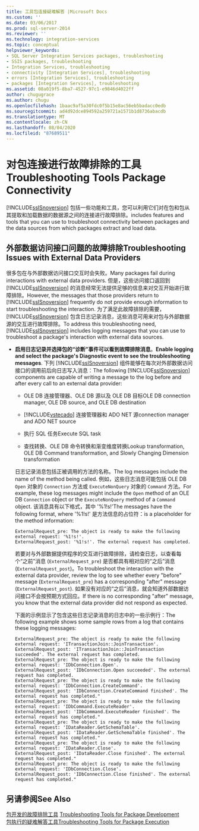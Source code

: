 ```yaml
---
title: 工具包连接疑难解答 |Microsoft Docs
ms.custom: ''
ms.date: 03/06/2017
ms.prod: sql-server-2014
ms.reviewer: ''
ms.technology: integration-services
ms.topic: conceptual
helpviewer_keywords:
- SQL Server Integration Services packages, troubleshooting
- SSIS packages, troubleshooting
- Integration Services, troubleshooting
- connectivity [Integration Services], troubleshooting
- errors [Integration Services], troubleshooting
- packages [Integration Services], troubleshooting
ms.assetid: 08a019f5-8ba7-4527-97c1-e9846d4022ff
author: chugugrace
ms.author: chugu
ms.openlocfilehash: 1baac9af5a30fdc0f5b15e8ac56eb5badacc0edb
ms.sourcegitcommit: ad4d92dce894592a259721a1571b1d8736abacdb
ms.translationtype: MT
ms.contentlocale: zh-CN
ms.lasthandoff: 08/04/2020
ms.locfileid: "87689511"
---
```

# <a name="troubleshooting-tools-package-connectivity"></a><span data-ttu-id="61a0a-102">对包连接进行故障排除的工具</span><span class="sxs-lookup"><span data-stu-id="61a0a-102">Troubleshooting Tools Package Connectivity</span></span>
  [!INCLUDE[ssISnoversion](../../includes/ssisnoversion-md.md)] <span data-ttu-id="61a0a-103">包括一些功能和工具，您可以利用它们对在包和包从其提取和加载数据的数据源之间的连接进行故障排除。</span><span class="sxs-lookup"><span data-stu-id="61a0a-103">includes features and tools that you can use to troubleshoot connectivity between packages and the data sources from which packages extract and load data.</span></span>  
  
## <a name="troubleshooting-issues-with-external-data-providers"></a><span data-ttu-id="61a0a-104">外部数据访问接口问题的故障排除</span><span class="sxs-lookup"><span data-stu-id="61a0a-104">Troubleshooting Issues with External Data Providers</span></span>  
 <span data-ttu-id="61a0a-105">很多包在与外部数据访问接口交互时会失败。</span><span class="sxs-lookup"><span data-stu-id="61a0a-105">Many packages fail during interactions with external data providers.</span></span> <span data-ttu-id="61a0a-106">但是，这些访问接口返回到 [!INCLUDE[ssISnoversion](../../includes/ssisnoversion-md.md)] 的消息经常无法提供足够的信息来对交互开始进行故障排除。</span><span class="sxs-lookup"><span data-stu-id="61a0a-106">However, the messages that those providers return to [!INCLUDE[ssISnoversion](../../includes/ssisnoversion-md.md)] frequently do not provide enough information to start troubleshooting the interaction.</span></span> <span data-ttu-id="61a0a-107">为了满足此故障排除的需要， [!INCLUDE[ssISnoversion](../../includes/ssisnoversion-md.md)] 包含日志记录消息，这些消息可用来对包与外部数据源的交互进行故障排除。</span><span class="sxs-lookup"><span data-stu-id="61a0a-107">To address this troubleshooting need, [!INCLUDE[ssISnoversion](../../includes/ssisnoversion-md.md)] includes logging messages that you can use to troubleshoot a package's interaction with external data sources.</span></span>  
  
-   <span data-ttu-id="61a0a-108">**启用日志记录并选择包的“诊断”事件可以看到故障排除消息**。</span><span class="sxs-lookup"><span data-stu-id="61a0a-108">**Enable logging and select the package's Diagnostic event to see the troubleshooting messages**.</span></span> <span data-ttu-id="61a0a-109">下列 [!INCLUDE[ssISnoversion](../../includes/ssisnoversion-md.md)] 组件能够在每次对外部数据访问接口的调用前后向日志写入消息：</span><span class="sxs-lookup"><span data-stu-id="61a0a-109">The following [!INCLUDE[ssISnoversion](../../includes/ssisnoversion-md.md)] components are capable of writing a message to the log before and after every call to an external data provider:</span></span>  
  
    -   <span data-ttu-id="61a0a-110">OLE DB 连接管理器、OLE DB 源以及 OLE DB 目标</span><span class="sxs-lookup"><span data-stu-id="61a0a-110">OLE DB connection manager, OLE DB source, and OLE DB destination</span></span>  
  
    -   [!INCLUDE[vstecado](../../includes/vstecado-md.md)] <span data-ttu-id="61a0a-111">连接管理器和 ADO NET 源</span><span class="sxs-lookup"><span data-stu-id="61a0a-111">connection manager and ADO NET source</span></span>  
  
    -   <span data-ttu-id="61a0a-112">执行 SQL 任务</span><span class="sxs-lookup"><span data-stu-id="61a0a-112">Execute SQL task</span></span>  
  
    -   <span data-ttu-id="61a0a-113">查找转换、OLE DB 命令转换和渐变维度转换</span><span class="sxs-lookup"><span data-stu-id="61a0a-113">Lookup transformation, OLE DB Command transformation, and Slowly Changing Dimension transformation</span></span>  
  
     <span data-ttu-id="61a0a-114">日志记录消息包括正被调用的方法的名称。</span><span class="sxs-lookup"><span data-stu-id="61a0a-114">The log messages include the name of the method being called.</span></span> <span data-ttu-id="61a0a-115">例如，这些日志消息可能包括 OLE DB `Open` 对象的 `Connection` 方法或 `ExecuteNonQuery` 对象的 `Command` 方法。</span><span class="sxs-lookup"><span data-stu-id="61a0a-115">For example, these log messages might include the `Open` method of an OLE DB `Connection` object or the `ExecuteNonQuery` method of a `Command` object.</span></span> <span data-ttu-id="61a0a-116">该消息具有以下格式，其中 '%1!s!'</span><span class="sxs-lookup"><span data-stu-id="61a0a-116">The messages have the following format, where '%1!s!'</span></span> <span data-ttu-id="61a0a-117">是方法信息的占位符：</span><span class="sxs-lookup"><span data-stu-id="61a0a-117">is a placeholder for the method information:</span></span>  
  
    ```  
    ExternalRequest_pre: The object is ready to make the following external request: '%1!s!'.  
    ExternalRequest_post: '%1!s!'. The external request has completed.  
    ```  
  
     <span data-ttu-id="61a0a-118">若要对与外部数据提供程序的交互进行故障排除，请检查日志，以查看每个“之前”消息 (`ExternalRequest_pre`) 是否都具有相对应的“之后”消息 (`ExternalRequest_post`)。</span><span class="sxs-lookup"><span data-stu-id="61a0a-118">To troubleshoot the interaction with the external data provider, review the log to see whether every "before" message (`ExternalRequest_pre`) has a corresponding "after" message (`ExternalRequest_post`).</span></span> <span data-ttu-id="61a0a-119">如果没有对应的“之后”消息，就会知道外部数据访问接口不会按预期方式回应。</span><span class="sxs-lookup"><span data-stu-id="61a0a-119">If there is no corresponding "after" message, you know that the external data provider did not respond as expected.</span></span>  
  
     <span data-ttu-id="61a0a-120">下面的示例显示了包含这些日志记录消息的日志中的一些示例行：</span><span class="sxs-lookup"><span data-stu-id="61a0a-120">The following example shows some sample rows from a log that contains these logging messages:</span></span>  
  
    ```  
    ExternalRequest_pre: The object is ready to make the following external request: 'ITransactionJoin::JoinTransaction'.  
    ExternalRequest_post: 'ITransactionJoin::JoinTransaction succeeded'. The external request has completed.  
    ExternalRequest_pre: The object is ready to make the following external request: 'IDbConnection.Open'.  
    ExternalRequest_post: 'IDbConnection.Open succeeded'. The external request has completed.  
    ExternalRequest_pre: The object is ready to make the following external request: 'IDbConnection.CreateCommand'.  
    ExternalRequest_post: 'IDbConnection.CreateCommand finished'. The external request has completed."  
    ExternalRequest_pre: The object is ready to make the following external request: 'IDbCommand.ExecuteReader'.  
    ExternalRequest_post: 'IDbCommand.ExecuteReader finished'. The external request has completed."  
    ExternalRequest_pre: The object is ready to make the following external request: 'IDataReader.GetSchemaTable'.  
    ExternalRequest_post: 'IDataReader.GetSchemaTable finished'. The external request has completed."  
    ExternalRequest_pre: The object is ready to make the following external request: 'IDataReader.Close'.  
    ExternalRequest_post: 'IDataReader.Close finished'. The external request has completed."  
    ExternalRequest_pre: The object is ready to make the following external request: 'IDbConnection.Close'.  
    ExternalRequest_post: 'IDbConnection.Close finished'. The external request has completed."  
    ```  
  
## <a name="see-also"></a><span data-ttu-id="61a0a-121">另请参阅</span><span class="sxs-lookup"><span data-stu-id="61a0a-121">See Also</span></span>  
 <span data-ttu-id="61a0a-122">[包开发的故障排除工具](troubleshooting-tools-for-package-development.md) </span><span class="sxs-lookup"><span data-stu-id="61a0a-122">[Troubleshooting Tools for Package Development](troubleshooting-tools-for-package-development.md) </span></span>  
 [<span data-ttu-id="61a0a-123">包执行的疑难解答工具</span><span class="sxs-lookup"><span data-stu-id="61a0a-123">Troubleshooting Tools for Package Execution</span></span>](troubleshooting-tools-for-package-execution.md)  
  
  
